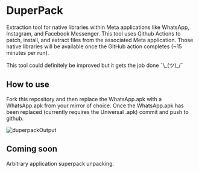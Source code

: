 # DuperPack

Extraction tool for native libraries within Meta applications like WhatsApp, Instagram, and Facebook Messenger. This tool uses Github Actions to patch, install, and extract files from the associated Meta application. Those native libraries will be available once the GitHub action completes (~15 minutes per run).

This tool could definitely be improved but it gets the job done ¯\\\_(ツ)_/¯

## How to use
Fork this repository and then replace the WhatsApp.apk with a WhatsApp.apk from your mirror of choice. Once the WhatsApp.apk has been replaced (currently requires the Universal .apk) commit and push to github.

![duperpackOutput](https://raw.githubusercontent.com/datalocaltmp/duperpack/main/images/output.png)

## Coming soon

Arbitrary application superpack unpacking.

